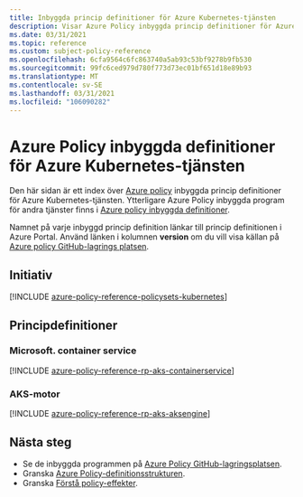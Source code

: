```yaml
---
title: Inbyggda princip definitioner för Azure Kubernetes-tjänsten
description: Visar Azure Policy inbyggda princip definitioner för Azure Kubernetes-tjänsten. Dessa inbyggda princip definitioner tillhandahåller vanliga metoder för att hantera dina Azure-resurser.
ms.date: 03/31/2021
ms.topic: reference
ms.custom: subject-policy-reference
ms.openlocfilehash: 6cfa9564c6fc863740a5ab93c53bf9278b9fb530
ms.sourcegitcommit: 99fc6ced979d780f773d73ec01bf651d18e89b93
ms.translationtype: MT
ms.contentlocale: sv-SE
ms.lasthandoff: 03/31/2021
ms.locfileid: "106090282"
---
```

# <a name="azure-policy-built-in-definitions-for-azure-kubernetes-service"></a>Azure Policy inbyggda definitioner för Azure Kubernetes-tjänsten

Den här sidan är ett index över [Azure policy](../governance/policy/overview.md) inbyggda princip definitioner för Azure Kubernetes-tjänsten. Ytterligare Azure Policy inbyggda program för andra tjänster finns i [Azure policy inbyggda definitioner](../governance/policy/samples/built-in-policies.md).

Namnet på varje inbyggd princip definition länkar till princip definitionen i Azure Portal. Använd länken i kolumnen **version** om du vill visa källan på [Azure policy GitHub-lagrings platsen](https://github.com/Azure/azure-policy).

## <a name="initiatives"></a>Initiativ

[!INCLUDE [azure-policy-reference-policysets-kubernetes](../../includes/policy/reference/bycat/policysets-kubernetes.md)]

## <a name="policy-definitions"></a>Principdefinitioner

### <a name="microsoftcontainerservice"></a>Microsoft. container service

[!INCLUDE [azure-policy-reference-rp-aks-containerservice](../../includes/policy/reference/byrp/microsoft.containerservice.md)]

### <a name="aks-engine"></a>AKS-motor

[!INCLUDE [azure-policy-reference-rp-aks-aksengine](../../includes/policy/reference/byrp/aks-engine.md)]

## <a name="next-steps"></a>Nästa steg

- Se de inbyggda programmen på [Azure Policy GitHub-lagringsplatsen](https://github.com/Azure/azure-policy).
- Granska [Azure Policy-definitionsstrukturen](../governance/policy/concepts/definition-structure.md).
- Granska [Förstå policy-effekter](../governance/policy/concepts/effects.md).
